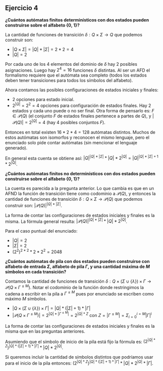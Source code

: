 ## Ejercicio 4

**¿Cuántos autómatas finitos determinísticos con dos estados pueden construirse sobre el alfabeto {0, 1}?**

La cantidad de funciones de transición $\delta: Q \times \Sigma \rightarrow Q$ que podemos construir son:

- $|Q \times \Sigma| = |Q| \ast |\Sigma| = 2 \ast 2 = 4$
- $|Q| = 2$

Por cada uno de los $4$ elementos del dominio de $\delta$ hay $2$ posibles asignaciones. Luego hay $2^4 = 16$ funciones $\delta$ distintas. Al ser un AFD el formalismo requiere que el autómata sea completo (todos los estados deben tener transiciones para todos los símbolos del alfabeto).

Ahora contamos las posibles configuraciones de estados iniciales y finales:

- $2$ opciones para estado inicial.
- $2^{|Q|} = 2^2 = 4$ opciones para configuración de estados finales. Hay $2$ estados y cada uno puede o no ser final. Otra forma de pensarlo es: $F \in \mathcal{P}(Q)$ (el conjunto $F$ de estados finales pertenece a partes de $Q$), y $|\mathcal{P}(Q)| = 2^{|Q|} = 4$ (hay 4 posibles conjuntos $F$).

Entonces en total existen $16 \ast 2 \ast 4 = 128$ autómatas distintos. Muchos de estos autómatas son isomorfos y reconocen el mismo lenguaje, pero el enunciado solo pide contar autómatas (sin mencionar el lenguaje generado).

En general esta cuenta se obtiene así: $|Q|^{|Q|\ast|\Sigma|} \ast |Q| \ast 2^{|Q|} = |Q|^{|Q|\ast|\Sigma|+1} \ast 2^{|Q|}$.

**¿Cuántos autómatas finitos no determinísticos con dos estados pueden construirse sobre el alfabeto {0, 1}?**

La cuenta es parecida a la pregunta anterior. Lo que cambia es que en un AFND la función de transición tiene como codominio a $\mathcal{P}(Q)$, y entonces la cantidad de funciones de transición $\delta: Q \times \Sigma \rightarrow \mathcal{P}(Q)$ que podemos construir son: $|\mathcal{P}(Q)| ^ {|Q| \ast |\Sigma|}$.

La forma de contar las configuraciones de estados iniciales y finales es la misma. La fórmula general resulta: $|\mathcal{P}(Q)| ^ {|Q| \ast |\Sigma|} \ast |Q| \ast 2^{|Q|}$.

Para el caso puntual del enunciado:

- $|Q| = 2$
- $|\Sigma| = 2$
- $(2^2) ^ {2 \ast 2} \ast 2 \ast 2^{2} = 2048$

**¿Cuántos autómatas de pila con dos estados pueden construirse con alfabeto de entrada $\Sigma$, alfabeto de pila $\Gamma$, y una cantidad máxima de $M$ símbolos en cada transición?**

Contamos la cantidad de funciones de transición $\delta: Q \times (\Sigma \cup \{ \lambda \}) \times \Gamma \rightarrow \mathcal{P}(Q \times \Gamma^{\leq M})$. Notar el codominio de la función donde restringimos la cadena a escribir en la pila a $\Gamma^{\leq M}$ pues por enunciado se escriben como máximo $M$ símbolos.

- $|Q \times (\Sigma \cup \{ \lambda \}) \times \Gamma| = |Q| \ast (|\Sigma|+1) \ast |\Gamma|$
- $|\mathcal{P}(Q \times \Gamma^{\leq M})| = 2 ^ {|Q| \ast |\Gamma^{\leq M}|} = 2 ^ {|Q| \ast Z}$ con $Z = |\Gamma^{\leq M}| = \Sigma_{i=0}^{i=M} |\Gamma|^i$

La forma de contar las configuraciones de estados iniciales y finales es la misma que en las preguntas anteriores.

Asumiendo que el símbolo de inicio de la pila está fijo la fórmula es: $(2 ^ {|Q| \ast Z}) ^ {|Q| \ast (|\Sigma|+1) \ast |\Gamma|} \ast |Q| \ast 2^{|Q|}$.

Si queremos incluir la cantidad de símbolos distintos que podríamos usar para el inicio de la pila entonces: $(2 ^ {|Q| \ast Z}) ^ {|Q| \ast (|\Sigma|+1) \ast |\Gamma|} \ast |Q| \ast 2^{|Q|} \ast |\Gamma|$.
